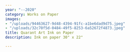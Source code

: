 ```yaml
---
year: "--2020"
category: Works on Paper
images:
- "/uploads/94463627-9d48-4394-91fc-a1be6dad9d75.jpeg"
- "/uploads/32c70f5d-0484-49f5-8253-6a52672f4873.jpeg"
title: Quarant Art Ink on Paper
description: Ink on paper 30" x 22"

---
```

